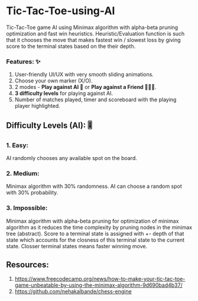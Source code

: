 # Tic-Tac-Toe-using-AI
Tic-Tac-Toe game AI using Minimax algorithm with alpha-beta pruning optimization and fast win heuristics.
Heuristic/Evaluation function is such that it chooses the move that makes fastest win / slowest loss by giving score to the terminal states based on the their depth.

### Features: ✨

1. User-friendly UI/UX with very smooth sliding animations.
2. Choose your own marker (X/O).
3. 2 modes - **Play against AI 🤖** or **Play against a Friend 🙋🏻‍♂️**.
4. **3 difficulty levels** for playing against AI.
5. Number of matches played, timer and scoreboard with the playing player highlighted.

## Difficulty Levels (AI): 🎚️
### 1. Easy: 
AI randomly chooses any available spot on the board.

### 2. Medium:
Minimax algorithm with 30% randomness. AI can choose a random spot with 30% probability.

### 3. Impossible:
Minimax algorithm with alpha-beta pruning for optimization of minimax algorithm as it reduces the time complexity by pruning nodes in the minimax tree (abstract).
Score to a terminal state is assigned with +- depth of that state which accounts for the closness of this terminal state to the current state. Closser terminal states means faster winning move.

## Resources: 
1. https://www.freecodecamp.org/news/how-to-make-your-tic-tac-toe-game-unbeatable-by-using-the-minimax-algorithm-9d690bad4b37/
2. https://github.com/nehakalbande/chess-engine
